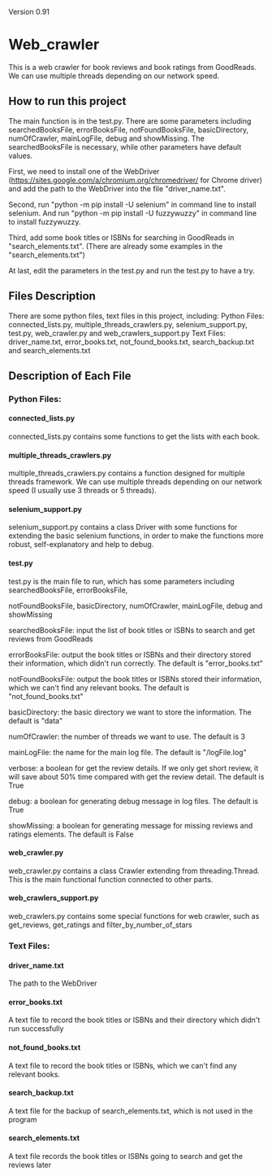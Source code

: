 Version 0.91
# Web_crawler
This is a web crawler for book reviews and book ratings from GoodReads.
We can use multiple threads depending on our network speed.

## How to run this project
The main function is in the test.py. There are some parameters including searchedBooksFile, errorBooksFile, 
notFoundBooksFile, basicDirectory, numOfCrawler, mainLogFile, debug and showMissing. The searchedBooksFile is necessary, 
while other parameters have default values.

First, we need to install one of the WebDriver (https://sites.google.com/a/chromium.org/chromedriver/ for Chrome driver)
and add the path to the WebDriver into the file "driver_name.txt".

Second, run "python -m pip install -U selenium" in command line to install selenium. And run "python -m pip install -U
fuzzywuzzy" in command line to install fuzzywuzzy.

Third, add some book titles or ISBNs for searching in GoodReads in "search_elements.txt". (There are already some
examples in the "search_elements.txt")

At last, edit the parameters in the test.py and run the test.py to have a try.


## Files Description
There are some python files, text files in this project, including:
Python Files: connected_lists.py, multiple_threads_crawlers.py, selenium_support.py, test.py, web_crawler.py
and web_crawlers_support.py
Text Files: driver_name.txt, error_books.txt, not_found_books.txt, search_backup.txt and search_elements.txt

## Description of Each File
### Python Files:
#### connected_lists.py
connected_lists.py contains some functions to get the lists with each book.

#### multiple_threads_crawlers.py
multiple_threads_crawlers.py contains a function designed for multiple threads framework. We can use multiple threads
depending on our network speed (I usually use 3 threads or 5 threads).

#### selenium_support.py
selenium_support.py contains a class Driver with some functions for extending the basic selenium functions, in order to
make the functions more robust, self-explanatory and help to debug.

#### test.py
test.py is the main file to run, which has some parameters including searchedBooksFile, errorBooksFile, 

notFoundBooksFile, basicDirectory, numOfCrawler, mainLogFile, debug and showMissing

searchedBooksFile: input the list of book titles or ISBNs to search and get reviews from GoodReads

errorBooksFile: output the book titles or ISBNs and their directory stored their information, which didn't run
correctly. The default is "error_books.txt"

notFoundBooksFile: output the book titles or ISBNs stored their information, which we can't find any relevant books. 
The default is "not_found_books.txt"

basicDirectory: the basic directory we want to store the information. The default is "data"

numOfCrawler: the number of threads we want to use. The default is 3

mainLogFile: the name for the main log file. The default is "/logFile.log"

verbose: a boolean for get the review details. If we only get short review, it will save about 50% time compared 
with get the review detail. The default is True

debug: a boolean for generating debug message in log files. The default is True

showMissing: a boolean for generating message for missing reviews and ratings elements. The default is False

#### web_crawler.py
web_crawler.py contains a class Crawler extending from threading.Thread. This is the main functional function connected
to other parts.

#### web_crawlers_support.py
web_crawlers.py contains some special functions for web crawler, such as get_reviews, get_ratings and
filter_by_number_of_stars

### Text Files:
#### driver_name.txt
The path to the WebDriver

#### error_books.txt
A text file to record the book titles or ISBNs and their directory which didn't run successfully

#### not_found_books.txt
A text file to record the book titles or ISBNs, which we can't find any relevant books.

#### search_backup.txt
A text file for the backup of search_elements.txt, which is not used in the program

#### search_elements.txt
A text file records the book titles or ISBNs going to search and get the reviews later
